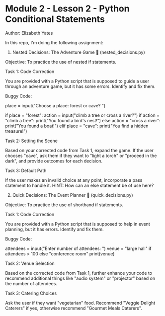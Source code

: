 # Module 2 - Lesson 2 - Python Conditional Statements
Author: Elizabeth Yates

In this repo, I'm doing the following assignment: 

1. Nested Decisions: The Adventure Game 🏰 (nested_decisions.py)

Objective: To practice the use of nested if statements.

Task 1: Code Correction 

You are provided with a Python script that is supposed to guide a user through an adventure game, but it has some errors. Identify and fix them.

Buggy Code:

place = input("Choose a place: forest or cave? ")

if place = "forest":
    action = input("climb a tree or cross a river?")
    if action = "climb a tree":
        print("You found a bird's nest!")
    else action = "cross a river":
        print("You found a boat!")
elif place = "cave":
    print("You find a hidden treasure!")

Task 2: Setting the Scene

Based on your corrected code from Task 1, expand the game. If the user chooses "cave", ask them if they want to "light a torch" or "proceed in the dark", and provide outcomes for each decision.

Task 3: Default Path

If the user makes an invalid choice at any point, incorporate a pass statement to handle it. HINT: How can an else statement be of use here?

2. Quick Decisions: The Event Planner 🎉 (quick_decisions.py)

Objective: To practice the use of shorthand if statements.

Task 1: Code Correction 

You are provided with a Python script that is supposed to help in event planning, but it has errors. Identify and fix them.

Buggy Code:

attendees = input("Enter number of attendees: ")
venue = "large hall" if attendees > 100 else "conference room"
print(venue)

Task 2: Venue Selection

Based on the corrected code from Task 1, further enhance your code to recommend additional things like "audio system" or "projector" based on the number of attendees.

Task 3: Catering Choices

Ask the user if they want "vegetarian" food. Recommend "Veggie Delight Caterers" if yes, otherwise recommend "Gourmet Meals Caterers".